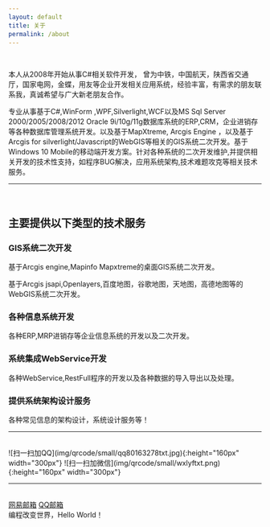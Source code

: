 ```yaml
---
layout: default
title: 关于
permalink: /about
---
```


<br/>

本人从2008年开始从事C#相关软件开发， 曾为中铁，中国航天，陕西省交通厅，国家电网，金蝶，用友等企业开发相关应用系统，经验丰富，有需求的朋友联系我，真诚希望与广大新老朋友合作。

专业从事基于C#,WinForm ,WPF,Silverlight,WCF以及MS Sql Server 2000/2005/2008/2012 Oracle 9i/10g/11g数据库系统的ERP,CRM，企业进销存等各种数据库管理系统开发。以及基于MapXtreme, Arcgis Engine ，以及基于Arcgis for silverlight/Javascript的WebGIS等相关的GIS系统二次开发。基于Windows 10 Mobile的移动端开发方案。针对各种系统的二次开发维护,并提供相关开发的技术性支持，如程序BUG解决，应用系统架构,技术难题攻克等相关技术服务。

<hr/>

<br/>


<h2>主要提供以下类型的技术服务</h2>

<h3>GIS系统二次开发</h3>

基于Arcgis engine,Mapinfo Mapxtreme的桌面GIS系统二次开发。

基于Arcgis jsapi,Openlayers,百度地图，谷歌地图，天地图，高德地图等的WebGIS系统二次开发。

<h3>各种信息系统开发</h3>

各种ERP,MRP进销存等企业信息系统的开发以及二次开发。

<h3>系统集成WebService开发</h3>

各种WebService,RestFull程序的开发以及各种数据的导入导出以及处理。

<h3>提供系统架构设计服务</h3>

各种常见信息的架构设计，系统设计服务等！
 
<hr/>
<br/>

<span class="contacticon center">
	![扫一扫加QQ](img/qrcode/small/qq80163278txt.jpg){:height="160px" width="300px"}
	![扫一扫加微信](img/qrcode/small/wxlyftxt.png){:height="160px" width="300px"}
</span>

<hr/>
<br/>
<span class="contacticon center">
	<a href="mailto:devgis@163.com" title="发送邮件倒我的网易邮箱">网易邮箱<i class="fa fa-envelope-square"></i></a>
	<a href="mailto:devgis@qq.com" title="发送邮件倒我的QQ邮箱">QQ邮箱<i class="fa fa-envelope-square"></i></a>
</span>

<div class="col three caption">
	编程改变世界，Hello World！
</div>

